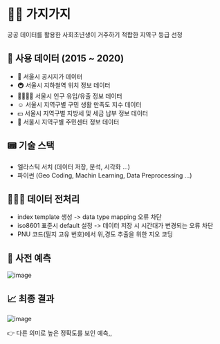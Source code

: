 # 🍆🍆 가지가지
공공 데이터를 활용한 사회초년생이 거주하기 적합한 지역구 등급 선정

## 💽 사용 데이터 (2015 ~ 2020)
- 🏡 서울시 공시지가 데이터
- 🚇 서울시 지하철역 위치 정보 데이터
- 👩‍👩‍👧‍👦 서울시 인구 유입/유출 정보 데이터
- ☺️ 서울시 지역구별 구민 생활 만족도 지수 데이터
- 💵 서울시 지역구별 지방세 및 세금 납부 정보 데이터
- 🏬 서울시 지역구별 주민센터 정보 데이터

## 📟 기술 스택
- 엘라스틱 서치 (데이터 저장, 분석, 시각화 ...)
- 파이썬 (Geo Coding, Machin Learning, Data Preprocessing ...)

## 🧑🏻‍💻 데이터 전처리
- index template 생성 -> data type mapping 오류 차단
- iso8601 표준시 default 설정 -> 데이터 저장 시 시간대가 변경되는 오류 차단
- PNU 코드(필지 고유 번호)에서 위,경도 추출을 위한 지오 코딩

## 🤖 사전 예측
![image](https://user-images.githubusercontent.com/56291884/136651294-fac260af-0ef3-4449-a4a8-80a77bab40be.png)


## 📈 최종 결과
![image](https://user-images.githubusercontent.com/56291884/136651233-ae6751d9-3254-4ea8-b279-c70721aa6e4b.png)

👉 다른 의미로 높은 정확도를 보인 예측,,
